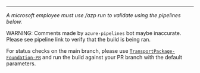 <!--  PR body here. -->

---

*A microsoft employee must use /azp run to validate using the pipelines below.*

WARNING:
Comments made by `azure-pipelines` bot maybe inaccurate.
Please see pipeline link to verify that the build is being ran.

For status checks on the main branch, please use [`TransportPackage-Foundation-PR`](https://microsoft.visualstudio.com/ProjectReunion/_build?definitionId=81063&_a=summary) and run the build against your PR branch with the default parameters.
